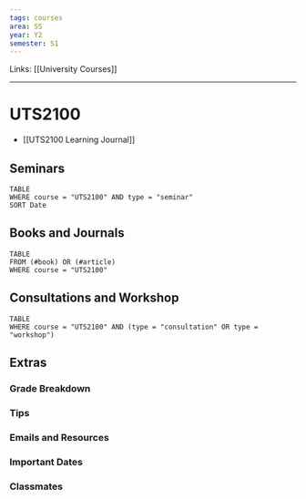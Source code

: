 ```yaml
---
tags: courses
area: SS
year: Y2
semester: S1
---
```

Links: [[University Courses]]
___
# UTS2100

- [[UTS2100 Learning Journal]]

## Seminars
```dataview
TABLE
WHERE course = "UTS2100" AND type = "seminar"
SORT Date
```

## Books and Journals
```dataview
TABLE
FROM (#book) OR (#article)
WHERE course = "UTS2100" 
```

## Consultations and Workshop
```dataview
TABLE
WHERE course = "UTS2100" AND (type = "consultation" OR type = "workshop")
```

## Extras
### Grade Breakdown
### Tips
### Emails and Resources
### Important Dates
### Classmates